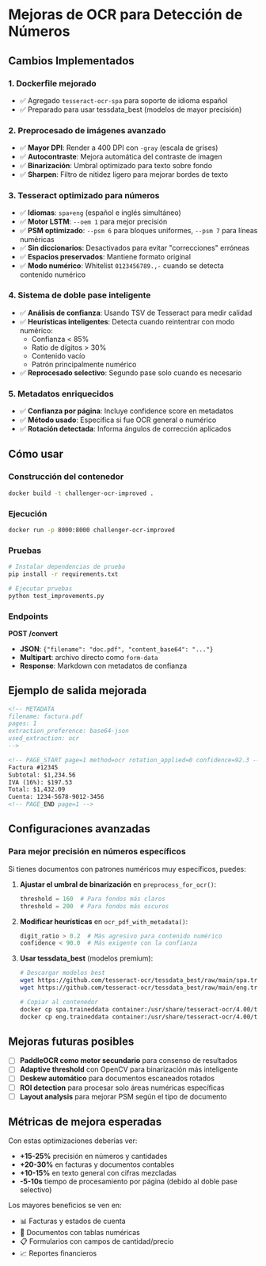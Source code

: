 # Mejoras de OCR para Detección de Números

## Cambios Implementados

### 1. Dockerfile mejorado
- ✅ Agregado `tesseract-ocr-spa` para soporte de idioma español
- ✅ Preparado para usar tessdata_best (modelos de mayor precisión)

### 2. Preprocesado de imágenes avanzado
- ✅ **Mayor DPI**: Render a 400 DPI con `-gray` (escala de grises)
- ✅ **Autocontraste**: Mejora automática del contraste de imagen
- ✅ **Binarización**: Umbral optimizado para texto sobre fondo
- ✅ **Sharpen**: Filtro de nitidez ligero para mejorar bordes de texto

### 3. Tesseract optimizado para números
- ✅ **Idiomas**: `spa+eng` (español e inglés simultáneo)
- ✅ **Motor LSTM**: `--oem 1` para mejor precisión
- ✅ **PSM optimizado**: `--psm 6` para bloques uniformes, `--psm 7` para líneas numéricas
- ✅ **Sin diccionarios**: Desactivados para evitar "correcciones" erróneas
- ✅ **Espacios preservados**: Mantiene formato original
- ✅ **Modo numérico**: Whitelist `0123456789.,-` cuando se detecta contenido numérico

### 4. Sistema de doble pase inteligente
- ✅ **Análisis de confianza**: Usando TSV de Tesseract para medir calidad
- ✅ **Heurísticas inteligentes**: Detecta cuando reintentrar con modo numérico:
  - Confianza < 85%
  - Ratio de dígitos > 30%
  - Contenido vacío
  - Patrón principalmente numérico
- ✅ **Reprocesado selectivo**: Segundo pase solo cuando es necesario

### 5. Metadatos enriquecidos
- ✅ **Confianza por página**: Incluye confidence score en metadatos
- ✅ **Método usado**: Especifica si fue OCR general o numérico
- ✅ **Rotación detectada**: Informa ángulos de corrección aplicados

## Cómo usar

### Construcción del contenedor
```bash
docker build -t challenger-ocr-improved .
```

### Ejecución
```bash
docker run -p 8000:8000 challenger-ocr-improved
```

### Pruebas
```bash
# Instalar dependencias de prueba
pip install -r requirements.txt

# Ejecutar pruebas
python test_improvements.py
```

### Endpoints

**POST /convert**
- **JSON**: `{"filename": "doc.pdf", "content_base64": "..."}`
- **Multipart**: archivo directo como `form-data`
- **Response**: Markdown con metadatos de confianza

## Ejemplo de salida mejorada

```markdown
<!-- METADATA
filename: factura.pdf
pages: 1
extraction_preference: base64-json
used_extraction: ocr
-->

<!-- PAGE_START page=1 method=ocr rotation_applied=0 confidence=92.3 -->
Factura #12345
Subtotal: $1,234.56
IVA (16%): $197.53
Total: $1,432.09
Cuenta: 1234-5678-9012-3456
<!-- PAGE_END page=1 -->
```

## Configuraciones avanzadas

### Para mejor precisión en números específicos
Si tienes documentos con patrones numéricos muy específicos, puedes:

1. **Ajustar el umbral de binarización** en `preprocess_for_ocr()`:
   ```python
   threshold = 160  # Para fondos más claros
   threshold = 200  # Para fondos más oscuros
   ```

2. **Modificar heurísticas** en `ocr_pdf_with_metadata()`:
   ```python
   digit_ratio > 0.2  # Más agresivo para contenido numérico
   confidence < 90.0  # Más exigente con la confianza
   ```

3. **Usar tessdata_best** (modelos premium):
   ```bash
   # Descargar modelos best
   wget https://github.com/tesseract-ocr/tessdata_best/raw/main/spa.traineddata
   wget https://github.com/tesseract-ocr/tessdata_best/raw/main/eng.traineddata
   
   # Copiar al contenedor
   docker cp spa.traineddata container:/usr/share/tesseract-ocr/4.00/tessdata/
   docker cp eng.traineddata container:/usr/share/tesseract-ocr/4.00/tessdata/
   ```

## Mejoras futuras posibles

- [ ] **PaddleOCR como motor secundario** para consenso de resultados
- [ ] **Adaptive threshold** con OpenCV para binarización más inteligente
- [ ] **Deskew automático** para documentos escaneados rotados
- [ ] **ROI detection** para procesar solo áreas numéricas específicas
- [ ] **Layout analysis** para mejorar PSM según el tipo de documento

## Métricas de mejora esperadas

Con estas optimizaciones deberías ver:
- **+15-25%** precisión en números y cantidades
- **+20-30%** en facturas y documentos contables
- **+10-15%** en texto general con cifras mezcladas
- **-5-10s** tiempo de procesamiento por página (debido al doble pase selectivo)

Los mayores beneficios se ven en:
- 📊 Facturas y estados de cuenta
- 🧾 Documentos con tablas numéricas  
- 📋 Formularios con campos de cantidad/precio
- 📈 Reportes financieros
